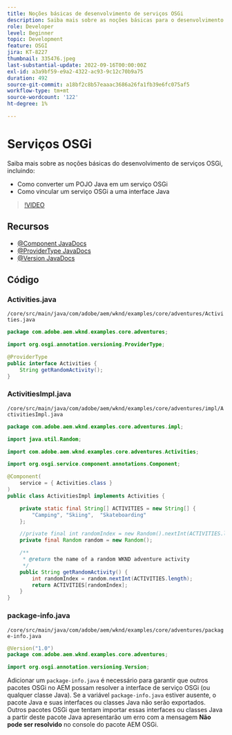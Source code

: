```yaml
---
title: Noções básicas de desenvolvimento de serviços OSGi
description: Saiba mais sobre as noções básicas para o desenvolvimento de um serviço OSGi
role: Developer
level: Beginner
topic: Development
feature: OSGI
jira: KT-8227
thumbnail: 335476.jpeg
last-substantial-update: 2022-09-16T00:00:00Z
exl-id: a3a9bf59-e9a2-4322-ac93-9c12c70b9a75
duration: 492
source-git-commit: a18bf2c8b57eaaac3686a26fa1fb39e6fc075af5
workflow-type: tm+mt
source-wordcount: '122'
ht-degree: 1%

---
```


# Serviços OSGi

Saiba mais sobre as noções básicas do desenvolvimento de serviços OSGi, incluindo:

+ Como converter um POJO Java em um serviço OSGi
+ Como vincular um serviço OSGi a uma interface Java

>[!VIDEO](https://video.tv.adobe.com/v/335476?quality=12&learn=on)

## Recursos

+ [@Component JavaDocs](https://javadoc.io/doc/com.adobe.aem/aem-sdk-api/latest/org/osgi/service/component/annotations/Component.html)
+ [@ProviderType JavaDocs](https://javadoc.io/doc/com.adobe.aem/aem-sdk-api/latest/org/osgi/annotation/versioning/ProviderType.html)
+ [@Version JavaDocs](https://javadoc.io/doc/com.adobe.aem/aem-sdk-api/latest/org/osgi/annotation/versioning/Version.html)

## Código

### Activities.java

`/core/src/main/java/com/adobe/aem/wknd/examples/core/adventures/Activities.java`

```java
package com.adobe.aem.wknd.examples.core.adventures;

import org.osgi.annotation.versioning.ProviderType;

@ProviderType
public interface Activities {    
    String getRandomActivity();
}
```

### ActivitiesImpl.java

`/core/src/main/java/com/adobe/aem/wknd/examples/core/adventures/impl/ActivitiesImpl.java`

```java
package com.adobe.aem.wknd.examples.core.adventures.impl;

import java.util.Random;

import com.adobe.aem.wknd.examples.core.adventures.Activities;

import org.osgi.service.component.annotations.Component;

@Component(
    service = { Activities.class }
)
public class ActivitiesImpl implements Activities {

    private static final String[] ACTIVITIES = new String[] { 
        "Camping", "Skiing",  "Skateboarding"
    };

    //private final int randomIndex = new Random().nextInt(ACTIVITIES.length);
    private final Random random = new Random();

    /**
     * @return the name of a random WKND adventure activity
     */
    public String getRandomActivity() {
        int randomIndex = random.nextInt(ACTIVITIES.length);
        return ACTIVITIES[randomIndex];
    }    
}
```

### package-info.java

`/core/src/main/java/com/adobe/aem/wknd/examples/core/adventures/package-info.java`

```java
@Version("1.0")
package com.adobe.aem.wknd.examples.core.adventures;

import org.osgi.annotation.versioning.Version;
```

Adicionar um `package-info.java` é necessário para garantir que outros pacotes OSGi no AEM possam resolver a interface de serviço OSGi (ou qualquer classe Java). Se a variável `package-info.java` estiver ausente, o pacote Java e suas interfaces ou classes Java não serão exportados. Outros pacotes OSGi que tentam importar essas interfaces ou classes Java a partir deste pacote Java apresentarão um erro com a mensagem __Não pode ser resolvido__ no console do pacote AEM OSGi.
